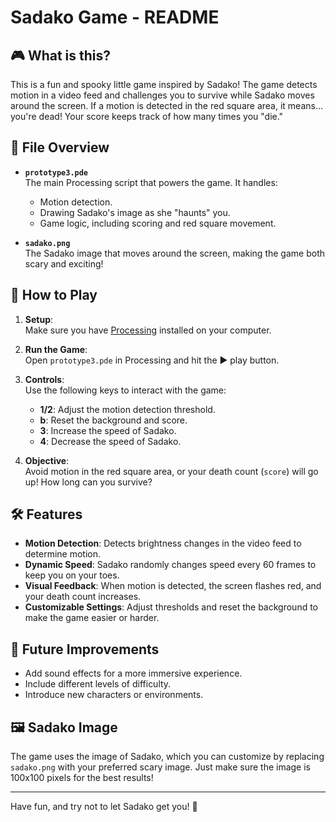 # Sadako Game - README

## 🎮 What is this?
This is a fun and spooky little game inspired by Sadako! The game detects motion in a video feed and challenges you to survive while Sadako moves around the screen. If a motion is detected in the red square area, it means... you're dead! Your score keeps track of how many times you "die."

## 📂 File Overview
- **`prototype3.pde`**  
  The main Processing script that powers the game. It handles:
  - Motion detection.
  - Drawing Sadako's image as she "haunts" you.
  - Game logic, including scoring and red square movement.

- **`sadako.png`**  
  The Sadako image that moves around the screen, making the game both scary and exciting!

## 🚀 How to Play
1. **Setup**:  
   Make sure you have [Processing](https://processing.org/download/) installed on your computer.

2. **Run the Game**:  
   Open `prototype3.pde` in Processing and hit the ▶️ play button.

3. **Controls**:  
   Use the following keys to interact with the game:
   - **1/2**: Adjust the motion detection threshold.
   - **b**: Reset the background and score.
   - **3**: Increase the speed of Sadako.
   - **4**: Decrease the speed of Sadako.

4. **Objective**:  
   Avoid motion in the red square area, or your death count (`score`) will go up! How long can you survive?

## 🛠 Features
- **Motion Detection**: Detects brightness changes in the video feed to determine motion.
- **Dynamic Speed**: Sadako randomly changes speed every 60 frames to keep you on your toes.
- **Visual Feedback**: When motion is detected, the screen flashes red, and your death count increases.
- **Customizable Settings**: Adjust thresholds and reset the background to make the game easier or harder.

## 🌟 Future Improvements
- Add sound effects for a more immersive experience.
- Include different levels of difficulty.
- Introduce new characters or environments.

## 🖼 Sadako Image
The game uses the image of Sadako, which you can customize by replacing `sadako.png` with your preferred scary image. Just make sure the image is 100x100 pixels for the best results!

---

Have fun, and try not to let Sadako get you! 👻
